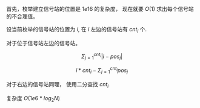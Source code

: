 首先，枚举建立信号站的位置是 $1e16$ 的复杂度， 现在就要 $O(1)$ 求出每个信号站的不合理值。

设当前枚举的信号站的位置为 $i$, 在 $i$ 左边的信号站有  $cnt_i$ 个.

对于位于信号站左边的信号站。

$$\Sigma_{j=1}^{cnt_i }|i - pos_j|$$

$$i*cnt_i - \Sigma_{j=1}^{cnt_i} pos_j$$

对于右边的信号站同理， 使用二分查找 $cnt_i$

复杂度 $O(1e6*log_2N)$


